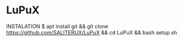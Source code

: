 # LuPuX


INSTALATION
$  apt install git && git clone https://github.com/SALITERUX/LuPuX && cd LuPuX && bash setup.sh
